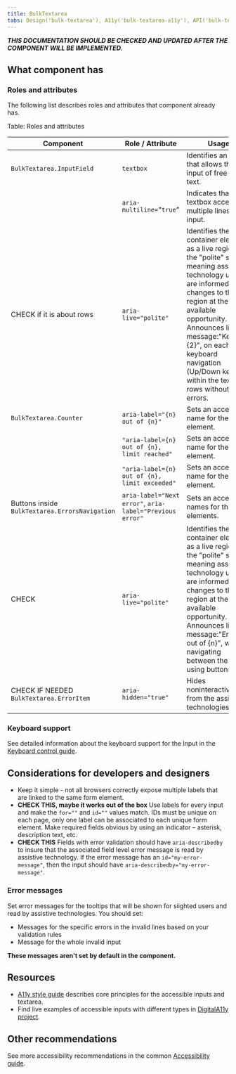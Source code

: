 ```yaml
---
title: BulkTextarea
tabs: Design('bulk-textarea'), A11y('bulk-textarea-a11y'), API('bulk-textarea-api'), Example('bulk-textarea-code'), Changelog('bulk-textarea-changelog')
---
```


_**THIS DOCUMENTATION SHOULD BE CHECKED AND UPDATED AFTER THE COMPONENT WILL BE IMPLEMENTED.**_

## What component has

### Roles and attributes

The following list describes roles and attributes that component already has.

Table: Roles and attributes

| Component               | Role / Attribute        | Usage                                                        |
| ----------------------- | ----------------------- | ------------------------------------------------------------ |
| `BulkTextarea.InputField` | `textbox`               | Identifies an field that allows the input of free-form text. |
|                         | `aria-multiline=”true”` | Indicates that a textbox accepts multiple lines of input.    |
| CHECK if it is about rows | `aria-live="polite"` | Identifies the container element as a live region in the "polite" state, meaning assistive technology users are informed of changes to the region at the next available opportunity. Announces live message:"Keyword {2}", on each keyboard navigation (Up/Down key) within the textbox rows without errors. |
| `BulkTextarea.Counter` | `aria-label="{n} out of {n}"` | Sets an accessible name for the element. |
| | `"aria-label={n} out of {n}, limit reached"` | Sets an accessible name for the element. |
| | `"aria-label={n} out of {n}, limit exceeded"` | Sets an accessible name for the element. |
| Buttons inside `BulkTextarea.ErrorsNavigation` | `aria-label="Next error"`, `aria-label="Previous error"` | Sets an accessible names for the elements. |
| CHECK | `aria-live="polite"` | Identifies the container element as a live region in the "polite" state, meaning assistive technology users are informed of changes to the region at the next available opportunity. Announces live message:"Error {n} out of {n}", while navigating between the errors using buttons. |
| CHECK IF NEEDED `BulkTextarea.ErrorItem` | `aria-hidden="true"` | Hides noninteractive icon from the assistive technologies. |

### Keyboard support

See detailed information about the keyboard support for the Input in the [Keyboard control guide](/core-principles/a11y/a11y-keyboard#input_i_textarea).

## Considerations for developers and designers

- Keep it simple - not all browsers correctly expose multiple labels that are linked to the same form element.
- **CHECK THIS, maybe it works out of the box** Use labels for every input and make the `for=""` and `id=""` values match. IDs must be unique on each page, only one label can be associated to each unique form element. Make required fields obvious by using an indicator – asterisk, description text, etc.
 - **CHECK THIS** Fields with error validation should have `aria-describedby` to insure that the associated field level error message is read by assistive technology. If the error message has an `id="my-error-message"`, then the input should have `aria-describedby="my-error-message"`.

 ### Error messages

 Set error messages for the tooltips that will be shown for siighted users and read by assistive technologies. You should set:

- Messages for the specific errors in the invalid lines based on your validation rules
- Message for the whole invalid input

**These messages aren't set by default in the component.**

## Resources

- [A11y style guide](https://a11y-style-guide.com/style-guide/section-forms.html#kssref-forms-text-fields) describes core principles for the accessible inputs and textarea.
- Find live examples of accessible inputs with different types in [DigitalA11y project](https://www.digitala11y.com/demos/accessibility-of-html-input-types-examples/).

## Other recommendations

See more accessibility recommendations in the common [Accessibility guide](/core-principles/a11y/a11y).
